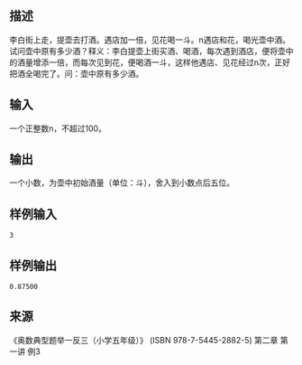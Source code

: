 ## 描述


李白街上走，提壶去打酒。遇店加一倍，见花喝一斗。n遇店和花，喝光壶中酒。试问壶中原有多少酒？释义：李白提壶上街买酒、喝酒，每次遇到酒店，便将壶中的酒量增添一倍，而每次见到花，便喝酒一斗，这样他遇店、见花经过n次，正好把酒全喝完了。问：壶中原有多少酒。

## 输入


一个正整数n，不超过100。

## 输出


一个小数，为壶中初始酒量（单位：斗），舍入到小数点后五位。

## 样例输入


```
3
```


## 样例输出


```
0.87500
```


## 来源


《奥数典型题举一反三（小学五年级）》 (ISBN 978-7-5445-2882-5) 第二章 第一讲 例3

